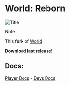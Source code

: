 # World: Reborn

![Title](https://github.com/user-attachments/assets/30e11e0a-38f6-4461-9f1e-d4312782667a)

> [!NOTE]
> This **fork** of [World](https://t.me/Junior_Youtuber_69/314)

[**Download last release!**](https://github.com/TinyTosha/WorldReborn/releases)
   ## Docs:
<a href="https://tinytosha.gitbook.io/worldreborn-plr" style="color: black; text-decoration: underline;text-decoration-style: dotted;">Player Docs</a> - <a href="https://tinytosha.gitbook.io/worldreborn-devs" style="color: black; text-decoration: underline;text-decoration-style: dotted;">Devs Docs</a>
